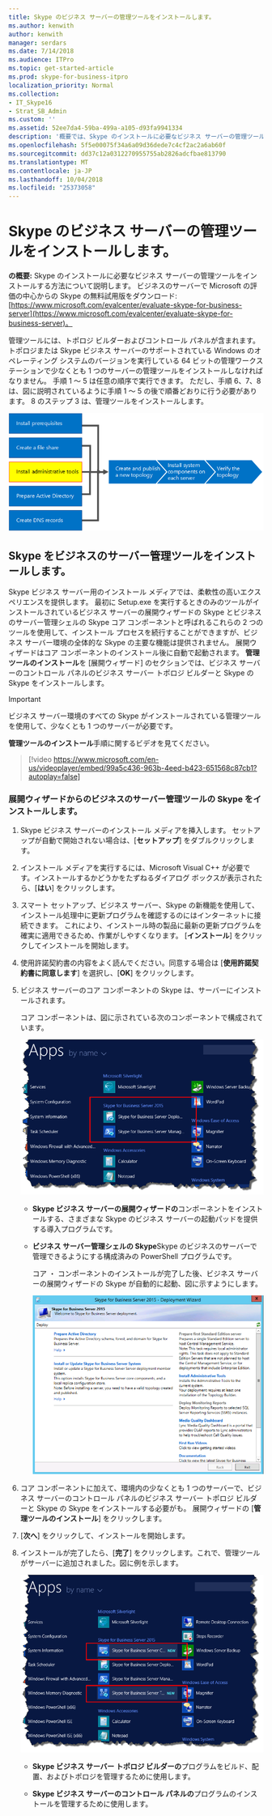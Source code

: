 ```yaml
---
title: Skype のビジネス サーバーの管理ツールをインストールします。
ms.author: kenwith
author: kenwith
manager: serdars
ms.date: 7/14/2018
ms.audience: ITPro
ms.topic: get-started-article
ms.prod: skype-for-business-itpro
localization_priority: Normal
ms.collection:
- IT_Skype16
- Strat_SB_Admin
ms.custom: ''
ms.assetid: 52ee7da4-59ba-499a-a105-d93fa9941334
description: '概要では、Skype のインストールに必要なビジネス サーバーの管理ツールをインストールする方法について説明します。 ビジネスのサーバーで Microsoft の評価の中心からの Skype の無料試用版をダウンロード: https://www.microsoft.com/evalcenter/evaluate-skype-for-business-server。'
ms.openlocfilehash: 5f5e00075f34a6a09d36dede7c4cf2ac2a6ab60f
ms.sourcegitcommit: dd37c12a0312270955755ab2826adcfbae813790
ms.translationtype: MT
ms.contentlocale: ja-JP
ms.lasthandoff: 10/04/2018
ms.locfileid: "25373058"
---
```

# <a name="install-administrative-tools-in-skype-for-business-server"></a>Skype のビジネス サーバーの管理ツールをインストールします。
 
**の概要:** Skype のインストールに必要なビジネス サーバーの管理ツールをインストールする方法について説明します。 ビジネスのサーバーで Microsoft の評価の中心からの Skype の無料試用版をダウンロード: [https://www.microsoft.com/evalcenter/evaluate-skype-for-business-server](https://www.microsoft.com/evalcenter/evaluate-skype-for-business-server)。
  
管理ツールには、トポロジ ビルダーおよびコントロール パネルが含まれます。 トポロジまたは Skype ビジネス サーバーのサポートされている Windows のオペレーティング システムのバージョンを実行している 64 ビットの管理ワークステーションで少なくとも 1 つのサーバーの管理ツールをインストールしなければなりません。 手順 1 ～ 5 は任意の順序で実行できます。 ただし、手順 6、7、8 は、図に説明されているように手順 1 ～ 5 の後で順番どおりに行う必要があります。 8 のステップ 3 は、管理ツールをインストールします。
  
![概要図](../../media/d856afe8-4758-432f-bc45-e1956016419a.png)
  
## <a name="install-skype-for-business-server-administrative-tools"></a>Skype をビジネスのサーバー管理ツールをインストールします。

Skype ビジネス サーバー用のインストール メディアでは、柔軟性の高いエクスペリエンスを提供します。 最初に Setup.exe を実行するときのみのツールがインストールされているビジネス サーバーの展開ウィザードの Skype とビジネスのサーバー管理シェルの Skype コア コンポーネントと呼ばれるこれらの 2 つのツールを使用して、インストール プロセスを続行することができますが、ビジネス サーバー環境の全体的な Skype の主要な機能は提供されません。 展開ウィザードはコア コンポーネントのインストール後に自動で起動されます。 **管理ツールのインストール**を [展開ウィザード] のセクションでは、ビジネス サーバーのコントロール パネルのビジネス サーバー トポロジ ビルダーと Skype の Skype をインストールします。
  
> [!IMPORTANT]
> ビジネス サーバー環境のすべての Skype がインストールされている管理ツールを使用して、少なくとも 1 つのサーバーが必要です。 
  
**管理ツールのインストール**手順に関するビデオを見てください。
  
> [!video https://www.microsoft.com/en-us/videoplayer/embed/99a5c436-963b-4eed-b423-651568c87cb1?autoplay=false]
  
### <a name="install-skype-for-business-server-administrative-tools-from-the-deployment-wizard"></a>展開ウィザードからのビジネスのサーバー管理ツールの Skype をインストールします。

1. Skype ビジネス サーバーのインストール メディアを挿入します。 セットアップが自動で開始されない場合は、[**セットアップ**] をダブルクリックします。
    
2. インストール メディアを実行するには、Microsoft Visual C++ が必要です。インストールするかどうかをたずねるダイアログ ボックスが表示されたら、[**はい**] をクリックします。
    
3. スマート セットアップ、ビジネス サーバー、Skype の新機能を使用して、インストール処理中に更新プログラムを確認するのにはインターネットに接続できます。 これにより、インストール時の製品に最新の更新プログラムを確実に適用できるため、作業がしやすくなります。 [**インストール**] をクリックしてインストールを開始します。
    
4. 使用許諾契約書の内容をよく読んでください。同意する場合は [**使用許諾契約書に同意します**] を選択し、[**OK**] をクリックします。
    
5. ビジネス サーバーのコア コンポーネントの Skype は、サーバーにインストールされます。 
    
    コア コンポーネントは、図に示されている次のコンポーネントで構成されています。
    
    ![アプリの画面のコア コンポーネント](../../media/0da1d983-4c4b-4b23-a196-c3bdba4857c6.png)
  
   - **Skype ビジネス サーバーの展開ウィザードの**コンポーネントをインストールする、さまざまな Skype のビジネス サーバーの起動パッドを提供する導入プログラムです。
    
   - **ビジネス サーバー管理シェルの Skype**Skype のビジネスのサーバーで管理できるようにする構成済みの PowerShell プログラムです。
    
     コア ・ コンポーネントのインストールが完了した後、ビジネス サーバーの展開ウィザードの Skype が自動的に起動、図に示すようにします。 
    
     ![Skype for Business Server 展開ウィザード](../../media/310c3437-83f9-48fa-a1e1-9fd09009fe31.png)
  
6. コア コンポーネントに加えて、環境内の少なくとも 1 つのサーバーで、ビジネス サーバーのコントロール パネルのビジネス サーバー トポロジ ビルダーと Skype の Skype をインストールする必要がも。 展開ウィザードの [**管理ツールのインストール**] をクリックします。
    
7. [**次へ**] をクリックして、インストールを開始します。
    
8. インストールが完了したら、[**完了**] をクリックします。これで、管理ツールがサーバーに追加されました。図に例を示します。
    
    ![Skype ビジネスのサーバー管理ツールの](../../media/760873dd-9c87-4efb-bf98-7162d876fd18.png)
  
   - **Skype ビジネス サーバー トポロジ ビルダーの**プログラムをビルド、配置、およびトポロジを管理するために使用します。
    
   - **Skype ビジネス サーバーのコントロール パネルの**プログラムのインストールを管理するために使用します。
    

